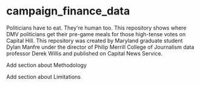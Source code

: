# campaign_finance_data
Politicians have to eat. They're human too. This repository shows where DMV politicians get their pre-game meals for those high-tense votes on Capital Hill.
This repository was created by Maryland graduate student Dylan Manfre under the director of Philip Merrill College of Journalism data professor Derek Willis and published on Capital News Service.

Add section about Methodology

Add section about Limitations
